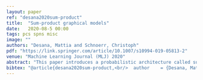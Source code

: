```yaml
---
layout: paper
ref: "desana2020sum-product"
title:  "Sum-product graphical models"
date:   2020-08-5 00:00
tags: pcs spns misc
image: ""
authors: "Desana, Mattia and Schnoerr, Christoph"
pdf: "https://link.springer.com/article/10.1007/s10994-019-05813-2"
venue: "Machine Learning Journal (MLJ) 2020"
abstract: "This paper introduces a probabilistic architecture called sum–product graphical model (SPGM). SPGMs represent a class of probability distributions that combines, for the first time, the semantics of probabilistic graphical models (GMs) with the evaluation efficiency of sum–product networks (SPNs): Like SPNs, SPGMs always enable tractable inference using a class of models that incorporate context specific independence. Like GMs, SPGMs provide a high-level model interpretation in terms of conditional independence assumptions and corresponding factorizations. Thus, this approach provides new connections between the fields of SPNs and GMs, and enables a high-level interpretation of the family of distributions encoded by SPNs. We provide two applications of SPGMs in density estimation with empirical results close to or surpassing state-of-the-art models. The theoretical and practical results demonstrate that jointly exploiting properties of SPNs and GMs is an interesting direction of future research."
bibtex: "@article{desana2020sum-product,<br/>  author    = {Desana, Mattia and Schnoerr, Christoph},<br/>  title     = {Sum-product graphical models},<br/>  journal   = {Mach. Learn.},<br/>  volume    = {109},<br/>  number    = {1},<br/>  pages     = {135--173},<br/>  year      = {2020}<br/>}"
---
```


